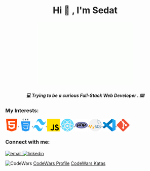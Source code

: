
<h1 align="center">Hi 🥳  , I'm Sedat</h1>



<p align="center"><img src="images/giphy.gif"height="200" width="300"></p>
<h5 align="center"> 💻 Trying to be a curious Full-Stack Web Developer . ⌨️ </h5>

<h3 align="left">My Interests:</h3>

<p align="left">
	<a href = "https://developer.mozilla.org/en-US/docs/Web/HTML" target="_blank">
		<img align="center" src="/images/html.png" alt="Html" height="40" width="40" />
	</a>
	<a href = "https://developer.mozilla.org/en-US/docs/Web/CSS" target="_blank">
		<img align="center" src="/images/css.png" alt="Css" height="40" width="40" />
	</a>
	<a href = "https://tailwindcss.com/" target="_blank">
		<img align="center" src="/images/tailwind.svg" alt="Tailwind" height="40" width="40" />
	</a>
	<a href = "https://www.javascript.com/" target="_blank">
		<img align="center" src="/images/js.png" alt="Javascript" height="40" width="40" />
	</a>
	<a href = "https://reactjs.org/" target="_blank">
		<img align="center" src="/images/react.png" alt="React" height="40" width="40" />
	</a>
	<a href = "https://www.php.net/" target="_blank">
		<img align="center" src="/images/php.png" alt="Php" height="40" width="40" />
	</a>
	<a href = "https://www.mysql.com/" target="_blank">
		<img align="center" src="/images/mysql.png" alt="MySQL" height="40" width="40" />
	</a>
	<a href = "https://code.visualstudio.com/" target="_blank">
		<img align="center" src="/images/vscode.png" alt="VsCode" height="40" width="40" />
	</a>
	<a href = "https://git-scm.com/" target="_blank">
		<img align="center" src="/images/git.png" alt="Git" height="40" width="40" />
	</a>
</p>


<h3 align="left">Connect with me:</h3>

<p align="left">
	<a href="mailto:sedatbilece.contact@gmail.com" target="_blank">
		<img align="center" src="https://upload.wikimedia.org/wikipedia/commons/7/7e/Gmail_icon_%282020%29.svg" alt="email" height="40" width="40" />
	</a>
	<a href="https://www.linkedin.com/in/sedat-bilece-504a92197/" target="_blank">
		<img align="center" src="https://upload.wikimedia.org/wikipedia/commons/c/c9/Linkedin.svg" alt="linkedin" height="40" width="40" />
	</a>
	
</p>

<p align="left">

![CodeWars](https://www.codewars.com/users/sedatbilece/badges/large) 
[CodeWars Profile](https://www.codewars.com/users/sedatbilece)
[CodeWars Katas](https://github.com/sedatbilece/JAVASCRIPT/tree/master/CodeWars)
 </p>


